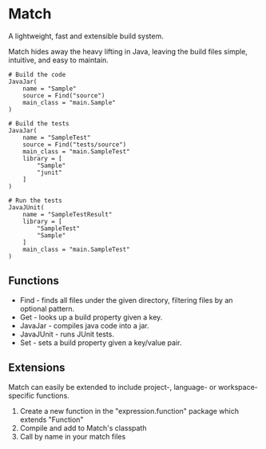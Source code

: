 # Match
A lightweight, fast and extensible build system.

Match hides away the heavy lifting in Java, leaving the build files simple, intuitive, and easy to maintain.

    # Build the code
    JavaJar(
        name = "Sample"
        source = Find("source")
        main_class = "main.Sample"
    )
    
    # Build the tests
    JavaJar(
        name = "SampleTest"
        source = Find("tests/source")
        main_class = "main.SampleTest"
        library = [
            "Sample"
            "junit"
        ]
    )
    
    # Run the tests
    JavaJUnit(
        name = "SampleTestResult"
        library = [
            "SampleTest"
            "Sample"
        ]
        main_class = "main.SampleTest"
    )

## Functions
- Find - finds all files under the given directory, filtering files by an optional pattern.
- Get - looks up a build property given a key.
- JavaJar - compiles java code into a jar.
- JavaJUnit - runs JUnit tests.
- Set - sets a build property given a key/value pair.

## Extensions
Match can easily be extended to include project-, language- or workspace-specific functions.

1. Create a new function in the "expression.function" package which extends "Function"
2. Compile and add to Match's classpath
3. Call by name in your match files
